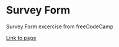 # Survey Form
Survey Form excercise from freeCodeCamp 

[Link to page](https://andreasosamolina.github.io/Survey-Form/)
